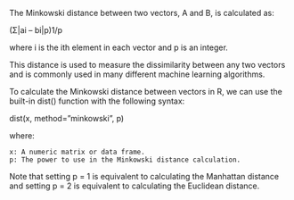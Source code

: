 The Minkowski distance between two vectors, A and B, is calculated as:

(Σ|ai – bi|p)1/p

where i is the ith element in each vector and p is an integer.

This distance is used to measure the dissimilarity between any two vectors and is commonly used in many different machine learning algorithms.

To calculate the Minkowski distance between vectors in R, we can use the built-in dist() function with the following syntax:

dist(x, method=”minkowski”, p)

where:

    x: A numeric matrix or data frame.
    p: The power to use in the Minkowski distance calculation.

Note that setting p = 1 is equivalent to calculating the Manhattan distance and setting p = 2 is equivalent to calculating the Euclidean distance.
